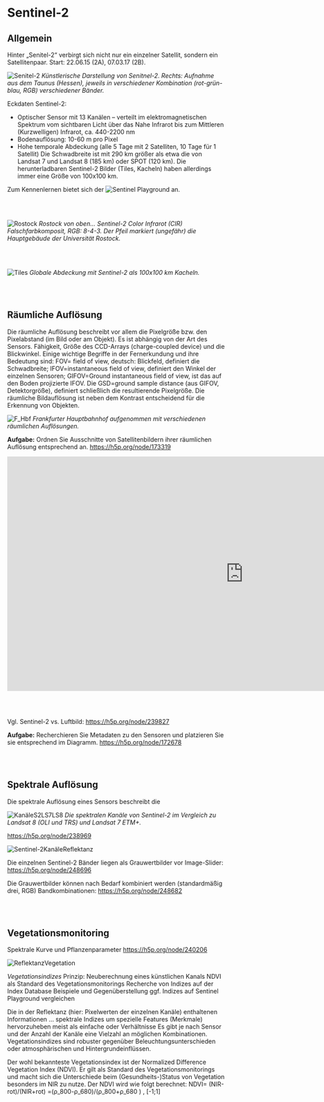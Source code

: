# Sentinel-2
## Allgemein 
Hinter „Senitel-2“ verbirgt sich nicht nur ein einzelner Satellit, sondern ein Satellitenpaar. Start: 22.06.15 (2A), 07.03.17 (2B). 

![Senitel-2](/pages/09.Geovisualisierung/Sentinel-2_composites.png)
*Künstlerische Darstellung von Senitnel-2. Rechts: Aufnahme aus dem Taunus (Hessen), jeweils in verschiedener Kombination (rot-grün-blau, RGB) verschiedener Bänder.*

Eckdaten Sentinel-2:

-	Optischer Sensor mit 13 Kanälen – verteilt im elektromagnetischen Spektrum vom sichtbaren Licht über das Nahe Infrarot bis zum Mittleren (Kurzwelligen) Infrarot, ca. 440-2200 nm
-	Bodenauflösung: 10-60 m pro Pixel
-	Hohe temporale Abdeckung (alle 5 Tage mit 2 Satelliten, 10 Tage für 1 Satellit)
Die Schwadbreite ist mit 290 km größer als etwa die von Landsat 7 und Landsat 8 (185 km) oder SPOT (120 km). Die herunterladbaren Sentinel-2 Bilder (Tiles, Kacheln) haben allerdings immer eine Größe von 100x100 km.

Zum Kennenlernen bietet sich der ![Sentinel Playground](http://apps.sentinel-hub.com/sentinel-playground/?source=S2&lat=40.34366578968397&lng=-3.6512374877929688&zoom=11&preset=1_NATURAL_COL0R&layers=B04,B03,B02&maxcc=20&gain=1.0&gamma=1.0&time=2015-01-01|2018-01-17&atmFilter=&showDates=false) an.

<br><br> 

![Rostock](/pages/09.Geovisualisierung/Senitnel-2_Rostock.png)
*Rostock von oben... Sentinel-2 Color Infrarot (CIR) Falschfarbkomposit, RGB: 8-4-3. Der Pfeil markiert (ungefähr) die Hauptgebäude der Universität Rostock.*

<br><br>

![Tiles](/pages/09.Geovisualisierung/Senitinel-2_Tiles_GoogleEarth.png)
*Globale Abdeckung mit Sentinel-2 als 100x100 km Kacheln.* 

<br><br>

## Räumliche Auflösung

Die räumliche Auflösung beschreibt vor allem die Pixelgröße bzw. den Pixelabstand (im Bild oder am Objekt). Es ist abhängig von der Art des Sensors. Fähigkeit, Größe des CCD-Arrays (charge-coupled device) und die Blickwinkel. Einige wichtige Begriffe in der Fernerkundung und ihre Bedeutung sind: FOV= field of view, deutsch: Blickfeld, definiert die Schwadbreite; IFOV=instantaneous field of view, definiert den Winkel der einzelnen Sensoren; GIFOV=Ground instantaneous field of view, ist das auf den Boden projizierte IFOV. Die GSD=ground sample distance (aus GIFOV, Detektorgröße), definiert schließlich die resultierende Pixelgröße. Die räumliche Bildauflösung ist neben dem Kontrast entscheidend für die Erkennung von Objekten.

![F_Hbf](/pages/09.Geovisualisierung/Frankfurt_Hbf_Resolutions.png)
*Frankfurter Hauptbahnhof aufgenommen mit verschiedenen räumlichen Auflösungen.*

__Aufgabe:__ Ordnen Sie Ausschnitte von Satellitenbildern ihrer räumlichen Auflösung entsprechend an. https://h5p.org/node/173319


<iframe src="https://h5p.org/h5p/embed/173319" width="1090" height="542" frameborder="0" allowfullscreen="allowfullscreen"></iframe><script src="https://h5p.org/sites/all/modules/h5p/library/js/h5p-resizer.js" charset="UTF-8"></script>



<br><br>

Vgl. Sentinel-2 vs. Luftbild: https://h5p.org/node/239827 

__Aufgabe:__ Recherchieren Sie Metadaten zu den Sensoren und platzieren Sie sie entsprechend im Diagramm. https://h5p.org/node/172678


<br><br>
## Spektrale Auflösung

Die spektrale Auflösung eines Sensors beschreibt die 

![KanäleS2LS7LS8](/pages/09.Geovisualisierung/BANDS_S2_LS8_LS7.png)
*Die spektralen Kanäle von Sentinel-2 im Vergleich zu Landsat 8 (OLI und TRS) und Landsat 7 ETM+.*

https://h5p.org/node/238969

![Sentinel-2KanäleReflektanz](/pages/09.Geovisualisierung/Sentinel-2_Bands_Reflectance.png)


Die einzelnen Sentinel-2 Bänder liegen als Grauwertbilder vor
Image-Slider: https://h5p.org/node/248696 

Die Grauwertbilder können nach Bedarf kombiniert werden (standardmäßig drei, RGB)
Bandkombinationen:  https://h5p.org/node/248682 

<br><br>

## Vegetationsmonitoring

Spektrale Kurve und Pflanzenparameter https://h5p.org/node/240206 

![ReflektanzVegetation](/pages/09.Geovisualisierung/Reflectance_Vegetation.png)

*Vegetationsindizes*
Prinzip: Neuberechnung eines künstlichen Kanals
NDVI als Standard des Vegetationsmonitorings
Recherche von Indizes auf der Index Database 
Beispiele und Gegenüberstellung
ggf. Indizes auf Sentinel Playground vergleichen

Die in der Reflektanz (hier: Pixelwerten der einzelnen Kanäle) enthaltenen Informationen ...
spektrale Indizes
um spezielle Features (Merkmale) hervorzuheben 
meist als einfache oder Verhältnisse
Es gibt je nach Sensor und der Anzahl der Kanäle eine Vielzahl an möglichen Kombinationen.
Vegetationsindizes sind robuster gegenüber Beleuchtungsunterschieden oder atmosphärischen und Hintergrundeinflüssen.

Der wohl bekannteste Vegetationsindex ist der Normalized Difference Vegetation Index (NDVI). Er gilt als Standard des Vegetationsmonitorings und macht sich die Unterschiede beim (Gesundheits-)Status von Vegetation besonders im NIR zu nutze.
Der NDVI wird wie folgt berechnet:
NDVI=  (NIR-rot)/(NIR+rot) =(ρ_800-ρ_680)/(ρ_800+ρ_680 )  ,  [-1;1]

